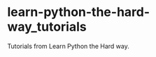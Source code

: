 learn-python-the-hard-way_tutorials
===================================

Tutorials from Learn Python the Hard way.
